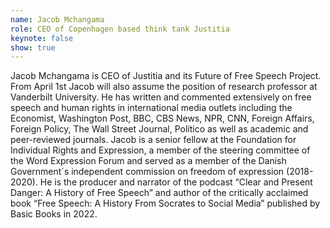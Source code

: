 ```yaml
---
name: Jacob Mchangama
role: CEO of Copenhagen based think tank Justitia
keynote: false
show: true
---
```


Jacob Mchangama is CEO of Justitia and its Future of Free Speech Project. From April 1st Jacob will also assume the position of research professor at Vanderbilt University. He has written and commented extensively on free speech and human rights in international media outlets including the Economist, Washington Post, BBC, CBS News, NPR, CNN, Foreign Affairs, Foreign Policy, The Wall Street Journal, Politico as well as academic and peer-reviewed journals. Jacob is a senior fellow at the Foundation for Individual Rights and Expression, a member of the steering committee of the Word Expression Forum and served as a member of the Danish Government´s independent commission on freedom of expression (2018-2020). He is the producer and narrator of the podcast “Clear and Present Danger: A History of Free Speech” and author of the critically acclaimed book “Free Speech: A History From Socrates to Social Media” published by Basic Books in 2022.
